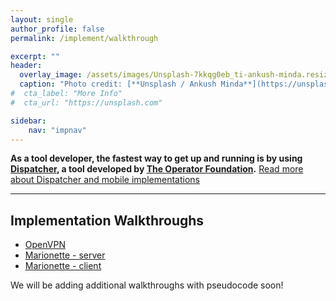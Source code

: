 ```yaml
---
layout: single
author_profile: false
permalink: /implement/walkthrough

excerpt: ""
header:
  overlay_image: /assets/images/Unsplash-7kkqg0eb_ti-ankush-minda.resized.jpg
  caption: "Photo credit: [**Unsplash / Ankush Minda**](https://unsplash.com/@an_ku_sh)"
#  cta_label: "More Info"
#  cta_url: "https://unsplash.com"

sidebar:
    nav: "impnav"
---
```


**As a tool developer, the fastest way to get up and running is by using [Dispatcher](https://github.com/OperatorFoundation/shapeshifter-dispatcher), a tool developed by [The Operator Foundation](https://operatorfoundation.org/).** [Read more about Dispatcher and mobile implementations](/implement/)

-----

## Implementation Walkthroughs

* [OpenVPN](/implement/openvpn)
* [Marionette - server](/implement/marionette-server)
* [Marionette - client](/implement/marionette-client)

We will be adding additional walkthroughs with pseudocode soon!

